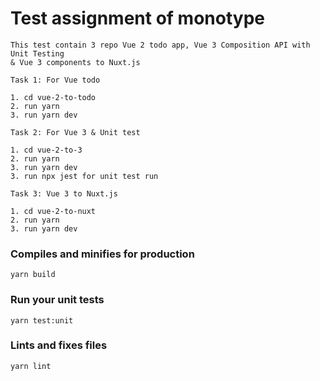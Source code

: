# Test assignment of monotype
```
This test contain 3 repo Vue 2 todo app, Vue 3 Composition API with Unit Testing 
& Vue 3 components to Nuxt.js

Task 1: For Vue todo

1. cd vue-2-to-todo
2. run yarn
3. run yarn dev

Task 2: For Vue 3 & Unit test

1. cd vue-2-to-3
2. run yarn
3. run yarn dev
3. run npx jest for unit test run

Task 3: Vue 3 to Nuxt.js

1. cd vue-2-to-nuxt
2. run yarn
3. run yarn dev
```

### Compiles and minifies for production
```
yarn build
```

### Run your unit tests
```
yarn test:unit
```

### Lints and fixes files
```
yarn lint
```

